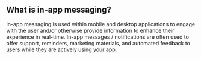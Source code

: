 
## What is in-app messaging?

In-app messaging is used within mobile and desktop applications to engage with the user and/or otherwise provide information to enhance their experience in real-time. In-app messages / notifications are often used to offer support, reminders, marketing materials, and automated feedback to users while they are actively using your app.

